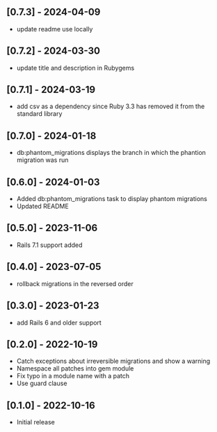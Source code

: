 ## [0.7.3] - 2024-04-09
- update readme use locally

## [0.7.2] - 2024-03-30
- update title and description in Rubygems

## [0.7.1] - 2024-03-19

- add csv as a dependency since Ruby 3.3 has removed it from the standard library

## [0.7.0] - 2024-01-18

- db:phantom_migrations displays the branch in which the phantion migration was run

## [0.6.0] - 2024-01-03

- Added db:phantom_migrations task to display phantom migrations
- Updated README

## [0.5.0] - 2023-11-06

- Rails 7.1 support added

## [0.4.0] - 2023-07-05

- rollback migrations in the reversed order

## [0.3.0] - 2023-01-23

- add Rails 6 and older support

## [0.2.0] - 2022-10-19

- Catch exceptions about irreversible migrations and show a warning
- Namespace all patches into gem module
- Fix typo in a module name with a patch
- Use guard clause

## [0.1.0] - 2022-10-16

- Initial release
